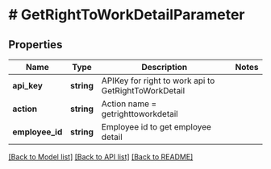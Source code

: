 # # GetRightToWorkDetailParameter

## Properties

Name | Type | Description | Notes
------------ | ------------- | ------------- | -------------
**api_key** | **string** | APIKey for right to work api to GetRightToWorkDetail |
**action** | **string** | Action name &#x3D; getrighttoworkdetail |
**employee_id** | **string** | Employee id to get employee detail |

[[Back to Model list]](../../README.md#models) [[Back to API list]](../../README.md#endpoints) [[Back to README]](../../README.md)
